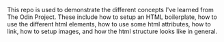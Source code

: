 This repo is used to demonstrate the different concepts I've learned from The Odin Project. These include how to setup an HTML boilerplate, how to use the different html elements, how to use some html attributes, how to link, how to setup images, and how the html structure looks like in general.